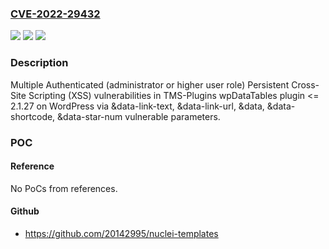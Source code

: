 ### [CVE-2022-29432](https://cve.mitre.org/cgi-bin/cvename.cgi?name=CVE-2022-29432)
![](https://img.shields.io/static/v1?label=Product&message=wpDataTables%20%E2%80%93%20Tables%20%26%20Table%20Charts%20(WordPress%20plugin)&color=blue)
![](https://img.shields.io/static/v1?label=Version&message=%3C%3D%202.1.27%3C%3D%202.1.27%20&color=brighgreen)
![](https://img.shields.io/static/v1?label=Vulnerability&message=CWE-79%20Cross-site%20Scripting%20(XSS)&color=brighgreen)

### Description

Multiple Authenticated (administrator or higher user role) Persistent Cross-Site Scripting (XSS) vulnerabilities in TMS-Plugins wpDataTables plugin <= 2.1.27 on WordPress via &data-link-text, &data-link-url, &data, &data-shortcode, &data-star-num vulnerable parameters.

### POC

#### Reference
No PoCs from references.

#### Github
- https://github.com/20142995/nuclei-templates

